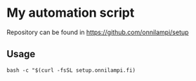 # My automation script

Repository can be found in https://github.com/onnilampi/setup

## Usage

`bash -c "$(curl -fsSL setup.onnilampi.fi)`
